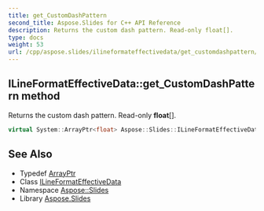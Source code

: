 ```yaml
---
title: get_CustomDashPattern
second_title: Aspose.Slides for C++ API Reference
description: Returns the custom dash pattern. Read-only float[].
type: docs
weight: 53
url: /cpp/aspose.slides/ilineformateffectivedata/get_customdashpattern/
---
```

## ILineFormatEffectiveData::get_CustomDashPattern method


Returns the custom dash pattern. Read-only **float**[].

```cpp
virtual System::ArrayPtr<float> Aspose::Slides::ILineFormatEffectiveData::get_CustomDashPattern()=0
```

## See Also

* Typedef [ArrayPtr](../../../system/arrayptr/)
* Class [ILineFormatEffectiveData](../)
* Namespace [Aspose::Slides](../../)
* Library [Aspose.Slides](../../../)
